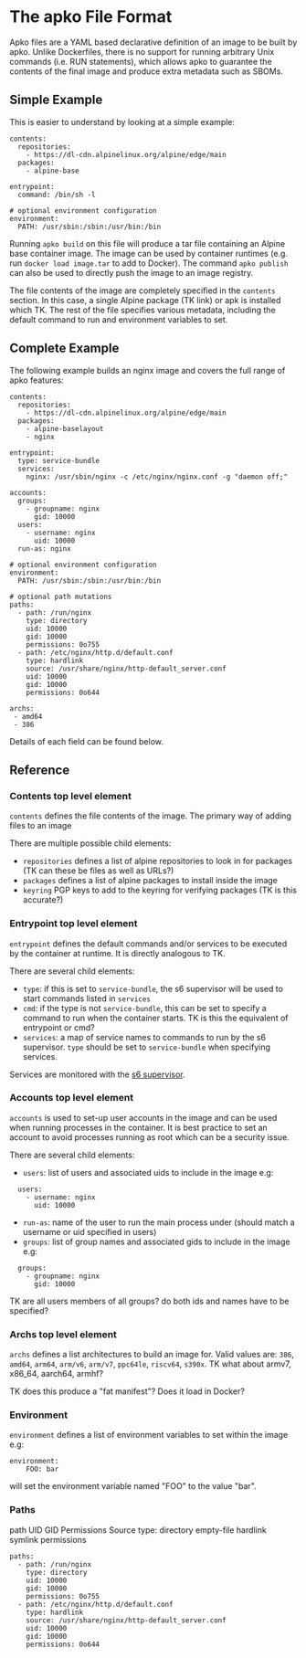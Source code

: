 # The apko File Format

Apko files are a YAML based declarative definition of an image to be built by apko. Unlike
Dockerfiles, there is no support for running arbitrary Unix commands (i.e. RUN statements), which
allows apko to guarantee the contents of the final image and produce extra metadata such as SBOMs.

## Simple Example

This is easier to understand by looking at a simple example:

```
contents:
  repositories:
    - https://dl-cdn.alpinelinux.org/alpine/edge/main
  packages:
    - alpine-base

entrypoint:
  command: /bin/sh -l

# optional environment configuration
environment:
  PATH: /usr/sbin:/sbin:/usr/bin:/bin
```

Running `apko build` on this file will produce a tar file containing an Alpine base container image.
The image can be used by container runtimes (e.g. run `docker load image.tar` to add to Docker). The
command `apko publish` can also be used to directly push the image to an image registry.

The file contents of the image are completely specified in the `contents` section. In this case, a
single Alpine package (TK link) or apk is installed which TK. The rest of the file specifies various
metadata, including the default command to run and environment variables to set.

## Complete Example

The following example builds an nginx image and covers the full range of apko features:

```
contents:
  repositories:
    - https://dl-cdn.alpinelinux.org/alpine/edge/main
  packages:
    - alpine-baselayout
    - nginx

entrypoint:
  type: service-bundle
  services:
    nginx: /usr/sbin/nginx -c /etc/nginx/nginx.conf -g "daemon off;"

accounts:
  groups:
    - groupname: nginx
      gid: 10000
  users:
    - username: nginx
      uid: 10000
  run-as: nginx

# optional environment configuration
environment:
  PATH: /usr/sbin:/sbin:/usr/bin:/bin

# optional path mutations
paths:
  - path: /run/nginx
    type: directory
    uid: 10000
    gid: 10000
    permissions: 0o755
  - path: /etc/nginx/http.d/default.conf
    type: hardlink
    source: /usr/share/nginx/http-default_server.conf
    uid: 10000
    gid: 10000
    permissions: 0o644

archs:
 - amd64
 - 386

```

Details of each field can be found below.

## Reference

### Contents top level element

`contents` defines the file contents of the image. The primary way of adding files to an image

There are multiple possible child elements:

 - `repositories` defines a list of alpine repositories to look in for packages (TK can these be
   files as well as URLs?)
 - `packages` defines a list of alpine packages to install inside the image
 - `keyring` PGP keys to add to the keyring for verifying packages (TK is this accurate?)

### Entrypoint top level element

`entrypoint` defines the default commands and/or services to be executed by the container at runtime. It is directly
analogous to TK.

There are several child elements:

 - `type`: if this is set to `service-bundle`, the s6 supervisor will be used to start commands
   listed in `services`
 - `cmd`: if the type is not `service-bundle`, this can be set to specify a command to run when the
   container starts. TK is this the equivalent of entrypoint or cmd?
 - `services`: a map of service names to commands to run by the s6 supervisor. `type` should be set
   to `service-bundle` when specifying services.

Services are monitored with the [s6 supervisor](https://skarnet.org/software/s6/index.html).

### Accounts top level element

`accounts` is used to set-up user accounts in the image and can be used when running processes in
the container. It is best practice to set an account to avoid processes running as root which can be
a security issue.

There are several child elements:

 - `users`: list of users and associated uids to include in the image e.g:
```
  users:
    - username: nginx
      uid: 10000
```
 - `run-as`: name of the user to run the main process under (should match a username or uid specified in
   users)
 - `groups`: list of group names and associated gids to include in the image e.g:

```
  groups:
    - groupname: nginx
      gid: 10000
```

TK are all users members of all groups? do both ids and names have to be specified? 

### Archs top level element

`archs` defines a list architectures to build an image for. Valid values are: `386`, `amd64`, `arm64`, `arm/v6`, `arm/v7`,
`ppc64le`, `riscv64`, `s390x`. TK what about armv7, x86_64, aarch64, armhf?

TK does this produce a "fat manifest"? Does it load in Docker?

### Environment

`environment` defines a list of environment variables to set within the image e.g: 

```
environment:
    FOO: bar
```

will set the environment variable named "FOO" to the value "bar".


### Paths

path 
UID
GID
Permissions
Source
type:
    directory
    empty-file
    hardlink
    symlink
    permissions

```
paths:
  - path: /run/nginx
    type: directory
    uid: 10000
    gid: 10000
    permissions: 0o755
  - path: /etc/nginx/http.d/default.conf
    type: hardlink
    source: /usr/share/nginx/http-default_server.conf
    uid: 10000
    gid: 10000
    permissions: 0o644
```
